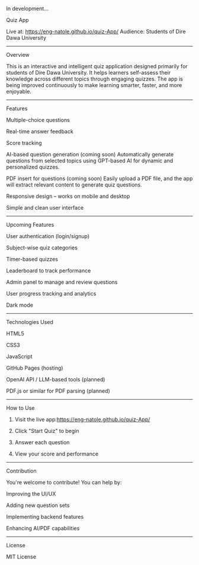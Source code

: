 In development...


Quiz App

Live at: https://eng-natole.github.io/quiz-App/
Audience: Students of Dire Dawa University


---

Overview

This is an interactive and intelligent quiz application designed primarily for students of Dire Dawa University. It helps learners self-assess their knowledge across different topics through engaging quizzes. The app is being improved continuously to make learning smarter, faster, and more enjoyable.


---

Features

Multiple-choice questions

Real-time answer feedback

Score tracking

AI-based question generation (coming soon)
Automatically generate questions from selected topics using GPT-based AI for dynamic and personalized quizzes.

PDF insert for questions (coming soon)
Easily upload a PDF file, and the app will extract relevant content to generate quiz questions.

Responsive design – works on mobile and desktop

Simple and clean user interface



---

Upcoming Features

User authentication (login/signup)

Subject-wise quiz categories

Timer-based quizzes

Leaderboard to track performance

Admin panel to manage and review questions

User progress tracking and analytics

Dark mode



---

Technologies Used

HTML5

CSS3

JavaScript

GitHub Pages (hosting)

OpenAI API / LLM-based tools (planned)

PDF.js or similar for PDF parsing (planned)



---

How to Use

1. Visit the live app:https://eng-natole.github.io/quiz-App/


2. Click "Start Quiz" to begin


3. Answer each question


4. View your score and performance




---

Contribution

You're welcome to contribute! You can help by:

Improving the UI/UX

Adding new question sets

Implementing backend features

Enhancing AI/PDF capabilities



---

License

MIT License